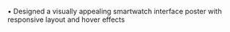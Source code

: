 •	Designed a visually appealing smartwatch interface poster with responsive layout and hover effects

